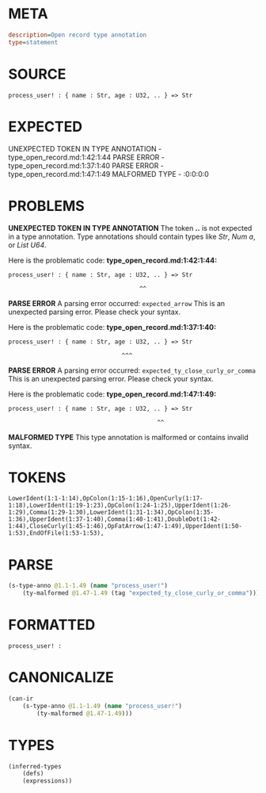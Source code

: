 # META
~~~ini
description=Open record type annotation
type=statement
~~~
# SOURCE
~~~roc
process_user! : { name : Str, age : U32, .. } => Str
~~~
# EXPECTED
UNEXPECTED TOKEN IN TYPE ANNOTATION - type_open_record.md:1:42:1:44
PARSE ERROR - type_open_record.md:1:37:1:40
PARSE ERROR - type_open_record.md:1:47:1:49
MALFORMED TYPE - :0:0:0:0
# PROBLEMS
**UNEXPECTED TOKEN IN TYPE ANNOTATION**
The token **..** is not expected in a type annotation.
Type annotations should contain types like _Str_, _Num a_, or _List U64_.

Here is the problematic code:
**type_open_record.md:1:42:1:44:**
```roc
process_user! : { name : Str, age : U32, .. } => Str
```
                                         ^^


**PARSE ERROR**
A parsing error occurred: `expected_arrow`
This is an unexpected parsing error. Please check your syntax.

Here is the problematic code:
**type_open_record.md:1:37:1:40:**
```roc
process_user! : { name : Str, age : U32, .. } => Str
```
                                    ^^^


**PARSE ERROR**
A parsing error occurred: `expected_ty_close_curly_or_comma`
This is an unexpected parsing error. Please check your syntax.

Here is the problematic code:
**type_open_record.md:1:47:1:49:**
```roc
process_user! : { name : Str, age : U32, .. } => Str
```
                                              ^^


**MALFORMED TYPE**
This type annotation is malformed or contains invalid syntax.

# TOKENS
~~~zig
LowerIdent(1:1-1:14),OpColon(1:15-1:16),OpenCurly(1:17-1:18),LowerIdent(1:19-1:23),OpColon(1:24-1:25),UpperIdent(1:26-1:29),Comma(1:29-1:30),LowerIdent(1:31-1:34),OpColon(1:35-1:36),UpperIdent(1:37-1:40),Comma(1:40-1:41),DoubleDot(1:42-1:44),CloseCurly(1:45-1:46),OpFatArrow(1:47-1:49),UpperIdent(1:50-1:53),EndOfFile(1:53-1:53),
~~~
# PARSE
~~~clojure
(s-type-anno @1.1-1.49 (name "process_user!")
	(ty-malformed @1.47-1.49 (tag "expected_ty_close_curly_or_comma")))
~~~
# FORMATTED
~~~roc
process_user! : 
~~~
# CANONICALIZE
~~~clojure
(can-ir
	(s-type-anno @1.1-1.49 (name "process_user!")
		(ty-malformed @1.47-1.49)))
~~~
# TYPES
~~~clojure
(inferred-types
	(defs)
	(expressions))
~~~
